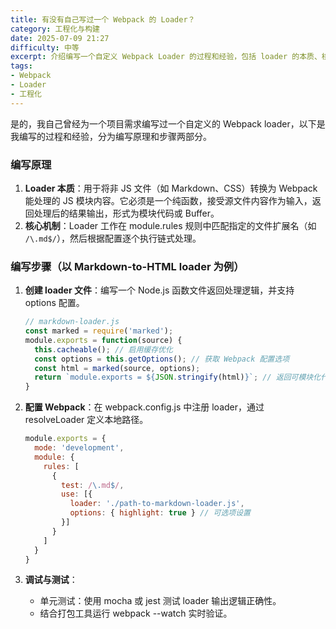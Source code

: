 ```yaml
---
title: 有没有自己写过一个 Webpack 的 Loader？
category: 工程化与构建
date: 2025-07-09 21:27
difficulty: 中等
excerpt: 介绍编写一个自定义 Webpack Loader 的过程和经验，包括 loader 的本质、核心机制以及实际操作步骤。
tags:
- Webpack
- Loader
- 工程化
---
```

是的，我自己曾经为一个项目需求编写过一个自定义的 Webpack loader，以下是我编写的过程和经验，分为编写原理和步骤两部分。  

### 编写原理

1. **Loader 本质**：用于将非 JS 文件（如 Markdown、CSS）转换为 Webpack 能处理的 JS 模块内容。它必须是一个纯函数，接受源文件内容作为输入，返回处理后的结果输出，形式为模块代码或 Buffer。  
2. **核心机制**：Loader 工作在 module.rules 规则中匹配指定的文件扩展名（如 `/\.md$/`），然后根据配置逐个执行链式处理。  

### 编写步骤（以 Markdown-to-HTML loader 为例）

1. **创建 loader 文件**：编写一个 Node.js 函数文件返回处理逻辑，并支持 options 配置。  
   ```javascript
   // markdown-loader.js
   const marked = require('marked');
   module.exports = function(source) {
     this.cacheable(); // 启用缓存优化
     const options = this.getOptions(); // 获取 Webpack 配置选项
     const html = marked(source, options);
     return `module.exports = ${JSON.stringify(html)}`; // 返回可模块化代码
   }
   ```

2. **配置 Webpack**：在 webpack.config.js 中注册 loader，通过 resolveLoader 定义本地路径。  
   ```javascript
   module.exports = {
     mode: 'development',
     module: {
       rules: [
         {
           test: /\.md$/,
           use: [{
             loader: './path-to-markdown-loader.js',
             options: { highlight: true } // 可选项设置
           }]
         }
       ]
     }
   }
   ```

3. **调试与测试**：  
   - 单元测试：使用 mocha 或 jest 测试 loader 输出逻辑正确性。  
   - 结合打包工具运行 webpack --watch 实时验证。

